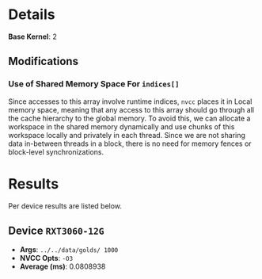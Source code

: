 # Details
**Base Kernel**: 2


## Modifications
### Use of Shared Memory Space For `indices[]`
Since accesses to this array involve runtime indices, `nvcc` places it in Local memory space, meaning that any access to this array should go through all the cache hierarchy to the global memory.
To avoid this, we can allocate a workspace in the shared memory dynamically and use chunks of this workspace locally and privately in each thread. Since we are not sharing data in-between threads in a block, there is no need for memory fences or block-level synchronizations.


# Results
Per device results are listed below.

## Device `RXT3060-12G`
- **Args**: `../../data/golds/ 1000`
- **NVCC Opts**: `-O3`
- **Average (ms)**: 0.0808938


